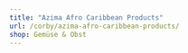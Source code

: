 ```yaml
---
title: "Azima Afro Caribbean Products"
url: /corby/azima-afro-caribbean-products/
shop: Gemüse & Obst
---
```

